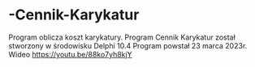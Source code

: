 # -Cennik-Karykatur
Program oblicza koszt karykatury.
Program Cennik Karykatur został stworzony w środowisku Delphi 10.4
Program powstał 23 marca 2023r.
Wideo https://youtu.be/88ko7yh8kjY
